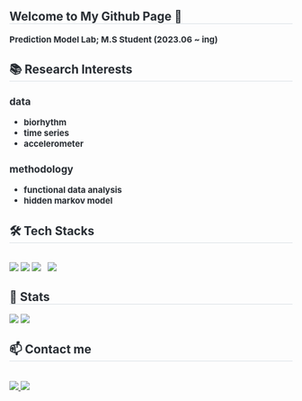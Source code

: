 <!--내용 부분-->
<!--
![Hyerim's GitHub stats](https://github-readme-stats-hyerim0414s-projects.vercel.app/api?username=hyerim0414&count_private=true&hide=stars)
![Hyerim](https://github-readme-stats-hyerim0414s-projects.vercel.app/api/top-langs/?username=hyerim0414&layout=compact&hide=tex)
🎓Education
Department of Statistics, Seoul National University (2023.03 ~ ing)
- M.S. Student in Statistics
- Prediction Model Lab

Department of Mathmatics, Ajou University (2018.03 ~ 2023.02)
- Bachelor of Mathematics, Bachelor of ICT convergence
-->
<div style="text-align: left;"> 
    <h2 style="border-bottom: 1px solid #d8dee4; color: #282d33;">  Welcome to My Github Page 👋 </h2>  
    <div style="font-weight: 700; font-size: 15px; text-align: left; color: #282d33;">     
Prediction Model Lab; M.S Student (2023.06 ~ ing)
</div> 
    </div>
 <div style="text-align: left;"> 
  <h2 style="border-bottom: 1px solid #d8dee4; color: #282d33;"> 📚 Research Interests </h2>  
  <div style="font-weight: 700; font-size: 15px; text-align: left; color: #282d33;">
    
### data
<ul>
  <li>biorhythm</li>
  <li>time series</li>
  <li>accelerometer</li>
</ul>

### methodology
<ul>
  <li>functional data analysis</li>
  <li>hidden markov model</li>
</ul>
</div> 
    </div>
    <div style="text-align: left;">
    <h2 style="border-bottom: 1px solid #d8dee4; color: #282d33;"> 🛠️ Tech Stacks </h2> <br> 
    <div style="margin: ; text-align: left;" "text-align: left;">
      <img src="https://img.shields.io/badge/R-276DC3?style=for-the-badge&logo=r&logoColor=white" />
      <img src="https://img.shields.io/badge/python-3670A0?style=for-the-badge&logo=python&logoColor=ffdd54" />
      <img src="https://img.shields.io/badge/TensorFlow-FF6F00?style=for-the-badge&logo=tensorflow&logoColor=white"> &nbsp
      <img src="https://img.shields.io/badge/Github-181717?style=for-the-badge&logo=Github&logoColor=white">
    </div></div>
   <div style="text-align: left;"> 
    <h2 style="border-bottom: 1px solid #d8dee4; color: #282d33;"> 🏅 Stats </h2> 
      <div style="text-align: left;"> 
        <img src="https://github-readme-stats-hyerim0414s-projects.vercel.app/api?username=hyerim0414&hide_rank=false&count_private=true&hide=stars&show_icons=true"
         />
        <img src="https://github-readme-stats-hyerim0414s-projects.vercel.app/api/top-langs/?username=hyerim0414&layout=compact&hide=tex"
         />  </div> 
    </div>
    <div style="text-align: left;">
    <h2 style="border-bottom: 1px solid #d8dee4; color: #282d33;"> 📫 Contact me </h2> <br> 
    <div style="text-align: left;"> <a href=https://www.notion.so/HMM-3ac390e3e3b3492a8948c2311c34b395> <img src="https://img.shields.io/badge/Notion-000000?style=flat-square&logo=Notion&logoColor=white&link=https://www.notion.so/HMM-3ac390e3e3b3492a8948c2311c34b395"> </a>
         <a href=mailto:sunrimp@snu.ac.kr> <img src="https://img.shields.io/badge/Email-EA4335?style=flat-square&logo=Gmail&logoColor=white&link=mailto:sunrimp@snu.ac.kr"> </a>
          </div>  <br> 
    <div style="text-align: left;">  </div> 
    </div>
   
